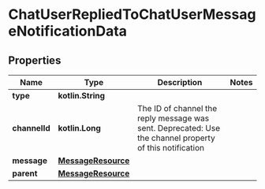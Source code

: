 
# ChatUserRepliedToChatUserMessageNotificationData

## Properties
Name | Type | Description | Notes
------------ | ------------- | ------------- | -------------
**type** | **kotlin.String** |  | 
**channelId** | **kotlin.Long** | The ID of channel the reply message was sent. Deprecated: Use the channel property of this notification | 
**message** | [**MessageResource**](MessageResource.md) |  | 
**parent** | [**MessageResource**](MessageResource.md) |  | 



